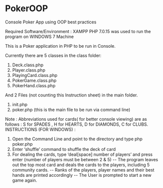 # PokerOOP
Console Poker App using OOP best practices

Required Software/Environment : XAMPP PHP 7.0.15 was used to run the program on WINDOWS 7 Machine

This is a Poker application in PHP to be run in Console.

Currently there are 5 classes in the class folder:
1. Deck.class.php
2. Player.class.php
3. PlayingCard.class.php
4. PokerGame.class.php
5. PokerHand.class.php

And 2 Files (not counting this Instruction sheet) in the main folder.

1. init.php
2. poker.php (this is the main file to be run via command line)

Note : Abbreviations used for cards( for better console viewing) are as follows : S for SPADES , H for HEARTS, D for DIAMONDS, C for CLUBS.
INSTRUCTIONS (FOR WINDOWS) :

1. Open the Command Line and point to the directory and type php poker.php
2. Enter ‘shuffle’ command to shuffle the deck of card
3. For dealing the cards, type ‘deal[space] number of players’ and press enter (number of players must be between 2 & 5)
-- The program leaves out the top most card and deals the cards to the players, including 5 community cards.
-- Ranks of the players, player names and their best hands are printed accordingly
-- The User is prompted to start a new game again.

